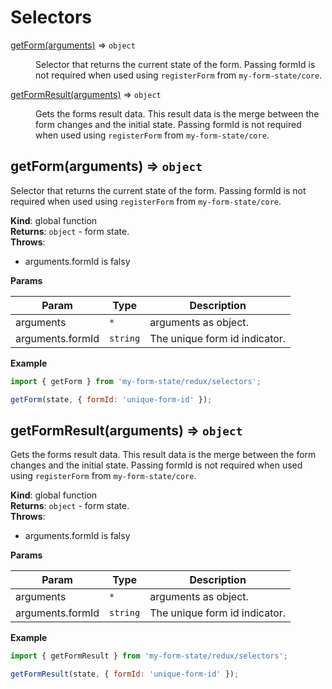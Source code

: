 # Selectors

<dl>
<dt><a href="#getForm">getForm(arguments)</a> ⇒ <code>object</code></dt>
<dd><p>Selector that returns the current state of the form.
Passing formId is not required when used using <code>registerForm</code> from <code>my-form-state/core</code>.</p>
</dd>
<dt><a href="#getFormResult">getFormResult(arguments)</a> ⇒ <code>object</code></dt>
<dd><p>Gets the forms result data. This result data is the merge between the form changes and the initial state.
Passing formId is not required when used using <code>registerForm</code> from <code>my-form-state/core</code>.</p>
</dd>
</dl>

<a name="getForm"></a>

## getForm(arguments) ⇒ <code>object</code>

Selector that returns the current state of the form.
Passing formId is not required when used using `registerForm` from `my-form-state/core`.

**Kind**: global function  
**Returns**: <code>object</code> - form state.  
**Throws**:

- arguments.formId is falsy

**Params**

| Param            | Type                | Description                   |
| ---------------- | ------------------- | ----------------------------- |
| arguments        | <code>\*</code>     | arguments as object.          |
| arguments.formId | <code>string</code> | The unique form id indicator. |

**Example**

```js
import { getForm } from 'my-form-state/redux/selectors';

getForm(state, { formId: 'unique-form-id' });
```

<a name="getFormResult"></a>

## getFormResult(arguments) ⇒ <code>object</code>

Gets the forms result data. This result data is the merge between the form changes and the initial state.
Passing formId is not required when used using `registerForm` from `my-form-state/core`.

**Kind**: global function  
**Returns**: <code>object</code> - form state.  
**Throws**:

- arguments.formId is falsy

**Params**

| Param            | Type                | Description                   |
| ---------------- | ------------------- | ----------------------------- |
| arguments        | <code>\*</code>     | arguments as object.          |
| arguments.formId | <code>string</code> | The unique form id indicator. |

**Example**

```js
import { getFormResult } from 'my-form-state/redux/selectors';

getFormResult(state, { formId: 'unique-form-id' });
```
